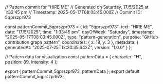 // Pattern commit for "HIRE ME"
// Generated on Saturday, 17/5/2025 at 1:33:45 pm
// Timestamp: 2025-05-17T08:03:45.000Z
// Commit ID: 5qprszpr973

const patternCommit_5qprszpr973 = {
  id: "5qprszpr973",
  text: "HIRE ME",
  date: "17/5/2025",
  time: "1:33:45 pm",
  dayOfWeek: "Saturday",
  timestamp: "2025-05-17T08:03:45.000Z",
  type: "pattern-generation",
  purpose: "GitHub contribution graph pattern",
  coordinates: {
    x: 18,
    y: 3
  },
  metadata: {
    generatedAt: "2025-07-25T12:20:35.642Z",
    version: "1.0.0"
  }
};

// Pattern data for visualization
const patternData = {
  character: "H",
  position: 89,
  intensity: 4
};

export { patternCommit_5qprszpr973, patternData };
export default patternCommit_5qprszpr973;
